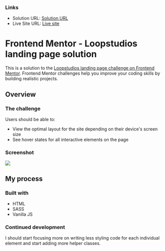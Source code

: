 ### Links

- Solution URL: [Solution URL](https://www.frontendmentor.io/solutions/loopstudio-landing-page-using-sass-html-and-vanilla-js-BmCDaA0Dv)
- Live Site URL: [Live site](https://albertoflj.github.io/FEM-loopstudio-landing-page/)



# Frontend Mentor - Loopstudios landing page solution

This is a solution to the [Loopstudios landing page challenge on Frontend Mentor](https://www.frontendmentor.io/challenges/loopstudios-landing-page-N88J5Onjw). Frontend Mentor challenges help you improve your coding skills by building realistic projects. 


## Overview

### The challenge

Users should be able to:

- View the optimal layout for the site depending on their device's screen size
- See hover states for all interactive elements on the page

### Screenshot

![](./screenshot.png)



## My process

### Built with

- HTML
- SASS
- Vanilla JS


### Continued development

I should start focusing more on writing less styling code for each individual element and start adding more helper classes. 


